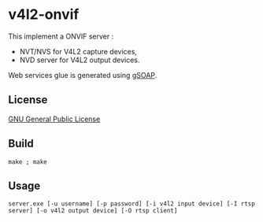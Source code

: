 # v4l2-onvif

   This implement a ONVIF server :
   
   * NVT/NVS for V4L2 capture devices,
   * NVD server for V4L2 output devices.
   
   Web services glue is generated using [gSOAP](http://www.genivia.com/).

## License

   [GNU General Public License](http://www.gnu.org/licenses/#GPL)

## Build

    make ; make

## Usage

    server.exe [-u username] [-p password] [-i v4l2 input device] [-I rtsp server] [-o v4l2 output device] [-O rtsp client]
